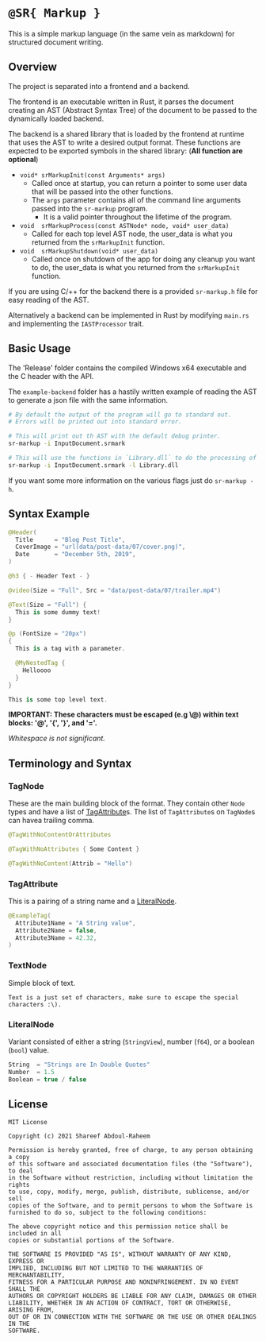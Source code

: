 # `@SR{ Markup }`

This is a simple markup language (in the same vein as markdown) for structured
document writing.

## Overview

The project is separated into a frontend and a backend. 

The frontend is an executable written in Rust, it parses the document creating an 
AST (Abstract Syntax Tree) of the document to be passed to the dynamically loaded backend.

The backend is a shared library that is loaded by the frontend at runtime that 
uses the AST to write a desired output format.
These functions are expected to be exported symbols in the shared library:
(**All function are optional**)

  - `void* srMarkupInit(const Arguments* args)`
    - Called once at startup, you can return a pointer to some user data that will be passed into the other functions.
    - The `args` parameter contains all of the command line arguments passed into the `sr-markup` program.
      - It is a valid pointer throughout the lifetime of the program.
  - `void  srMarkupProcess(const ASTNode* node, void* user_data)`
    - Called for each top level AST node, the user_data is what you returned from the `srMarkupInit` function.
  - `void  srMarkupShutdown(void* user_data)`
    - Called once on shutdown of the app for doing any cleanup you want to do, the user_data is what you returned from the `srMarkupInit` function.

If you are using C/++ for the backend there is a provided `sr-markup.h` file for easy reading of the AST.

Alternatively a backend can be implemented in Rust by modifying `main.rs` and 
implementing the `IASTProcessor` trait.

## Basic Usage

The 'Release' folder contains the compiled Windows x64 executable and 
the C header with the API.

The `example-backend` folder has a hastily written example of reading the AST
to generate a json file with the same information.

```bash
# By default the output of the program will go to standard out.
# Errors will be printed out into standard error.

# This will print out th AST with the default debug printer.
sr-markup -i InputDocument.srmark

# This will use the functions in `Library.dll` to do the processing of the AST.
sr-markup -i InputDocument.srmark -l Library.dll
```

If you want some more information on the various flags just do `sr-markup -h`.

## Syntax Example

```swift
@Header(
  Title      = "Blog Post Title", 
  CoverImage = "url(data/post-data/07/cover.png)",
  Date       = "December 5th, 2019",
)

@h3 { - Header Text - }

@video(Size = "Full", Src = "data/post-data/07/trailer.mp4")

@Text(Size = "Full") {
  This is some dummy text!
}

@p (FontSize = "20px") 
{
  This is a tag with a parameter.

  @MyNestedTag {
    Helloooo
  }
}

This is some top level text.
```

**IMPORTANT: These characters must be escaped (e.g \\@) within text blocks: '@', '{', '}', and '='.**

_Whitespace is not significant._

## Terminology and Syntax

### TagNode
These are the main building block of the format. They contain other `Node` types
and have a list of [TagAttribute](#TagAttribute)s.
The list of `TagAttribute`s on `TagNode`s can havea trailing comma.
```swift
@TagWithNoContentOrAttributes

@TagWithNoAttributes { Some Content }

@TagWithNoContent(Attrib = "Hello")
```


### TagAttribute
This is a pairing of a string name and a [LiteralNode](#LiteralNode).
```swift
@ExampleTag(
  Attribute1Name = "A String value",
  Attribute2Name = false,
  Attribute3Name = 42.32,
)
```

### TextNode
Simple block of text.
```
Text is a just set of characters, make sure to escape the special
characters :\).
```
### LiteralNode
Variant consisted of either a string (`StringView`), number (`f64`), or a boolean (`bool`) value.
```swift
String  = "Strings are In Double Quotes"
Number  = 1.5
Boolean = true / false
```

## License

```
MIT License

Copyright (c) 2021 Shareef Abdoul-Raheem

Permission is hereby granted, free of charge, to any person obtaining a copy
of this software and associated documentation files (the "Software"), to deal
in the Software without restriction, including without limitation the rights
to use, copy, modify, merge, publish, distribute, sublicense, and/or sell
copies of the Software, and to permit persons to whom the Software is
furnished to do so, subject to the following conditions:

The above copyright notice and this permission notice shall be included in all
copies or substantial portions of the Software.

THE SOFTWARE IS PROVIDED "AS IS", WITHOUT WARRANTY OF ANY KIND, EXPRESS OR
IMPLIED, INCLUDING BUT NOT LIMITED TO THE WARRANTIES OF MERCHANTABILITY,
FITNESS FOR A PARTICULAR PURPOSE AND NONINFRINGEMENT. IN NO EVENT SHALL THE
AUTHORS OR COPYRIGHT HOLDERS BE LIABLE FOR ANY CLAIM, DAMAGES OR OTHER
LIABILITY, WHETHER IN AN ACTION OF CONTRACT, TORT OR OTHERWISE, ARISING FROM,
OUT OF OR IN CONNECTION WITH THE SOFTWARE OR THE USE OR OTHER DEALINGS IN THE
SOFTWARE.
```
